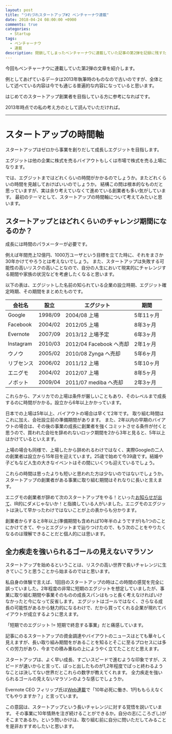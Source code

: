 ```yaml
---
layout: post
title: "つれづれスタートアップ#2 ベンチャーナウ連載"
date: 2018-04-24 08:00:00 +0900
comments: true
categories:
  - Startup
tags:
  - ベンチャーナウ
  - 連載
description: 閉鎖してしまったベンチャーナウに連載していた記事の第2弾を記録に残すために紹介してみる。
---
```


今回もベンチャーナウに連載していた第2弾の文章を紹介します。

例としてあげているデータは2013年執筆時のものなので古いのですが、全体として述べている内容は今でも通じる普遍的な内容になっていると思います。

はじめてのスタートアップ創業者を目指している方に参考になればです。

2013年時点での私の考え方のとして読んでいただければ。

---
# スタートアップの時間軸

スタートアップはゼロから事業を創りだして成長しエグジットを目指します。

エグジットは他の企業に株式を売るバイアウトもしくは市場で株式を売る上場になります。

では、エグジットまではどれくらいの時間がかかるのでしょうか。またどれくらいの時間を見越しておけばいいのでしょうか。
結構この問は根本的なものだと思っていますが、実は余り考えていなくて進めている創業者も多い気がしています。
最初のテーマとして、スタートアップの時間軸について考えてみたいと思います。

## スタートアップとはどれくらいのチャレンジ期間になるのか？

成長には時間のパラメーターが必要です。

例えば年間売上12億円、1000万ユーザという目標を立てた時に、それをまさか30年かけてやろうとは考えないでしょう。
また、スタートアップは失敗する可能性の高いリスクの高いことなので、自分の人生において現実的にチャレンジする期間や家族の状況などを考慮したくなると思います。

以下の表は、エグジットした名前の知られている企業の設立時期、エグジット確定時期、その期間をまとめたものです。

| 会社名       | 設立      | エグジット                | 期間     |
| --------- | ------- | -------------------- | ------ |
| Google    | 1998/09 | 2004/08 上場           | 5年11ヶ月 |
| Facebook  | 2004/02 | 2012/05 上場           | 8年3ヶ月  |
| Evernote  | 2007/09 | 2013/12 上場予定         | 6年3ヶ月  |
| Instagram | 2010/03 | 2012/04 Facebook へ売却 | 2年1ヶ月  |
| ウノウ       | 2005/02 | 2010/08 Zynga へ売却    | 5年6ヶ月  |
| リブセンス     | 2006/02 | 2011/12 上場           | 5年10ヶ月 |
| エニグモ      | 2004/02 | 2012/07 上場           | 8年5ヶ月  |
| ノボット      | 2009/04 | 2011/07 mediba へ売却   | 2年3ヶ月  |

これらから、アメリカでの上場は条件が厳しいこともあり、そのレベルまで成長するのに時間がかかる。設立から6年以上かかっています。

日本での上場は5年以上、バイアウトの場合は早くて2年です。
取り組む時間はこれに加え、会社設立前の準備期間があります。
また、2年以内の早期のバイアウトの場合は、その後の事業の成長に創業者を強くコミットさせる条件が付くと思うので、買われた会社を辞めれないロック期間を2から3年と見ると、5年以上はかけているといえます。

上場の場合も同様で、上場したから辞めれるわけではなく、実際Googleの二人の創業者は設立から15年目を迎えています。25歳で始めて今39歳です。結婚や子どもなど人生の大きなイベントはその間にいくつも迎えているでしょう。

これらの時間は思ったよりも短いと思われた方は少ないのではないでしょうか。スタートアップの創業者がある事業に取り組む期間はそれなりに長いと言えます。

エニグモの創業者が辞めて次のスタートアップをやる！といった[お知らせが出て](http://www.enigmo.co.jp/press/news/2013/20130121.html)、IR的にダメじゃないか！と指摘している人がいました。エニグモのエグジットは決して早かったわけではないことが上の表からも分かります。

創業者からすると8年以上(準備期間も含めれば10年半のようですが)も1つのことにかけてきて、やっとエグジットまで辿りつけたので、もう次のことをやりたくなるのは理解できることだと個人的には思います。

## 全力疾走を強いられるゴールの見えないマラソン

スタートアップを始めるということは、リスクの高い世界で長いチャレンジに生きていこうと思うことから始まるのではと思います。

私自身の体験で言えば、1回目のスタートアップの時はこの時間の感覚を完全に誤っていました。2年程度の非常に短期のエグジットを想定していましたが、事業に取り組む期間や事業そのものの成長スパンはもっと長く考えなければいけなかったと今になって反省します。
エグジットはゴールではなく、さらなる成長の可能性があるから魅力的になるわけで、だから買ってくれる企業が現れてバイアウトが成立するように思えます。

「短期でのエグジット != 短期で終息する事業」だと痛感しています。

記事にのるスタートアップの資金調達やバイアウトのニュースはとても華々しく見えますが、長い取り組み期間をがあることを知るとそこに至るプロセスには多くの労力があり、今までの積み重ねの上にようやく立てたことだと思えます。

スタートアップは、よく早い成長、すごいスピードで進むような印象ですが、スピードが速いからと言って、ぽっと出したものが1,2年程度でぱっと終わるようなことは決してない世界だとこれらの数字が教えてくれます。
全力疾走を強いられるゴールの見えないマラソンのような感じでしょうか。

Evernote CEO フィリップ氏は[Web連載](http://business.nikkeibp.co.jp/article/report/20121105/239043/)で「10年必死に働き、1円ももらえなくてもやりますか？」と言っています。

この意図は、スタートアップという長いチャレンジに対する覚悟を説いています。
その事業に10年情熱を注ぎ続けることができるか。自分の志(こころざし)がそこまであるか。という問いかけは、取り組む前に自分に問いただしてみることを是非おすすめしたいと思います。
